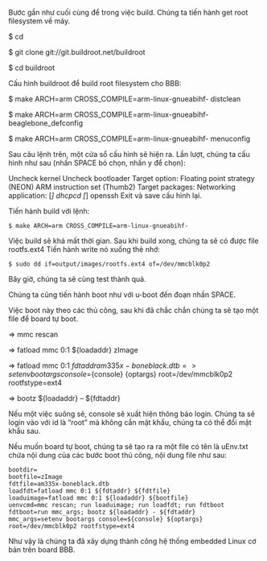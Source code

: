 Bước gần như cuối cùng để trong việc build. Chúng ta tiến hành get root filesystem về máy.

$ cd

$ git clone git://git.buildroot.net/buildroot

$ cd buildroot

Cấu hình buildroot để build root filesystem cho BBB:

$ make ARCH=arm CROSS_COMPILE=arm-linux-gnueabihf- distclean

$ make ARCH=arm CROSS_COMPILE=arm-linux-gnueabihf- beaglebone_defconfig

$ make ARCH=arm CROSS_COMPILE=arm-linux-gnueabihf- menuconfig

Sau câu lệnh trên, một cửa sổ cấu hình sẽ hiện ra. Lần lượt, chúng ta cấu hình như sau (nhấn SPACE bỏ chọn, nhấn y để chọn):

Uncheck kernel
Uncheck bootloader
Target option:
Floating point strategy (NEON)
ARM instruction set (Thumb2)
Target packages:
Networking application:
[*] dhcpcd
[*] openssh
Exit và save cấu hình lại.

Tiến hành build với lệnh:

`$ make ARCH=arm CROSS_COMPILE=arm-linux-gnueabihf-`

Việc build sẽ khá mất thời gian. Sau khi build xong, chúng ta sẽ có được file rootfs.ext4
Tiến hành write nó xuống thẻ nhớ:

`$ sudo dd if=output/images/rootfs.ext4 of=/dev/mmcblk0p2`

Bây giờ, chúng ta sẽ cùng test thành quả.

Chúng ta cũng tiến hành boot như với u-boot đến đoạn nhấn SPACE.

Việc boot này theo các thủ công, sau khi đã chắc chắn chúng ta sẽ tạo một file để board tự boot.

=> mmc rescan

=> fatload mmc 0:1 ${loadaddr} zImage

=> fatload mmc 0:1 ${fdtaddr} am335x-boneblack.dtb
=> setenv bootargs console=${console} {optargs} root=/dev/mmcblk0p2 rootfstype=ext4

=> bootz ${loadaddr} – ${fdtaddr}

Nếu một việc suông sẽ, console sẽ xuất hiện thông báo login. Chúng ta sẽ login vào với id là “root” mà không cần mật khẩu, chúng ta có thể đổi mật khẩu sau.

Nếu muốn board tự boot, chúng ta sẽ tạo ra ra một file có tên là uEnv.txt chứa nội dung của các bước boot thủ công, nội dung file như sau:
```
bootdir=                                                         
bootfile=zImage 
fdtfile=am335x-boneblack.dtb
loadfdt=fatload mmc 0:1 ${fdtaddr} ${fdtfile}
loaduimage=fatload mmc 0:1 ${loadaddr} ${bootfile}     
uenvcmd=mmc rescan; run loaduimage; run loadfdt; run fdtboot
fdtboot=run mmc_args; bootz ${loadaddr} - ${fdtaddr}
mmc_args=setenv bootargs console=${console} ${optargs} root=/dev/mmcblk0p2 rootfstype=ext4
```
Như vậy là chúng ta đã xây dựng thành công hệ thống embedded Linux cơ bản trên board BBB.